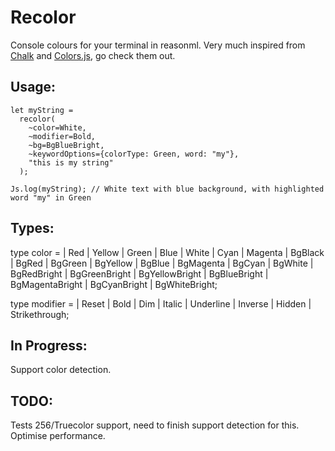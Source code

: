 # Recolor

Console colours for your terminal in reasonml. Very much inspired from [Chalk](https://github.com/chalk/chalk) and [Colors.js](https://github.com/Marak/colors.js), go check them out.

## Usage:

```
let myString =
  recolor(
    ~color=White,
    ~modifier=Bold,
    ~bg=BgBlueBright,
    ~keywordOptions={colorType: Green, word: "my"},
    "this is my string"
  );

Js.log(myString); // White text with blue background, with highlighted word "my" in Green
```

## Types:

type color =
| Red
| Yellow
| Green
| Blue
| White
| Cyan
| Magenta
| BgBlack
| BgRed
| BgGreen
| BgYellow
| BgBlue
| BgMagenta
| BgCyan
| BgWhite
| BgRedBright
| BgGreenBright
| BgYellowBright
| BgBlueBright
| BgMagentaBright
| BgCyanBright
| BgWhiteBright;

type modifier =
| Reset
| Bold
| Dim
| Italic
| Underline
| Inverse
| Hidden
| Strikethrough;

## In Progress:

Support color detection.

## TODO:

Tests
256/Truecolor support, need to finish support detection for this.
Optimise performance.
